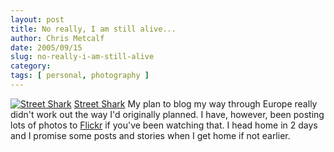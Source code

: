 ```yaml
---
layout: post
title: No really, I am still alive...
author: Chris Metcalf
date: 2005/09/15
slug: no-really-i-am-still-alive
category: 
tags: [ personal, photography ]
---
```


<a href="http://www.flickr.com/photos/chrismetcalf/43098185/" title="Street Shark"><img src="http://static.flickr.com/25/43098185_7d20c1be38.jpg" alt="Street Shark" class="flickrphoto" /></a>
<a href="http://www.flickr.com/photos/chrismetcalf/43098185/" class="photocaption">Street Shark</a>
My plan to blog my way through Europe really didn't work out the way I'd originally planned. I have, however, been posting lots of photos to <a href="http://flickr.com/photos/chrismetcalf/">Flickr</a> if you've been watching that.
I head home in 2 days and I promise some posts and stories when I get home if not earlier.
